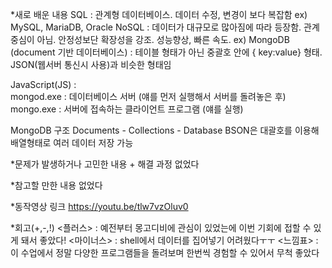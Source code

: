 *새로 배운 내용
SQL : 관계형 데이터베이스. 데이터 수정, 변경이 보다 복잡함
ex) MySQL, MariaDB, Oracle
NoSQL : 데이터가 대규모로 많아짐에 따라 등장함. 관계 중심이 아님. 안정성보단 확장성을 강조. 성능향상, 빠른 속도.
ex) MongoDB (document 기반 데이터베이스) : 테이블 형태가 아닌 중괄호 안에 { key:value} 형태. JSON(웹서버 통신시 사용)과 비슷한 형태임

JavaScript(JS) :  
mongod.exe : 데이터베이스 서버 (얘를 먼저 실행해서 서버를 돌려놓은 후)
mongo.exe : 서버에 접속하는 클라이언트 프로그램 (얘를 실행)

MongoDB 구조 
Documents - Collections - Database
BSON은 대괄호를 이용해 배열형태로 여러 데이터 저장 가능

*문제가 발생하거나 고민한 내용 + 해결 과정
없었다

*참고할 만한 내용
없었다

*동작영상 링크
https://youtu.be/tlw7vzOluv0


*회고(+,-,!)
<플러스> : 예전부터 몽고디비에 관심이 있었는에 이번 기회에 접할 수 있게 돼서 좋았다!
<마이너스> : shell에서 데이터를 집어넣기 어려웠다ㅜㅜ
<느낌표> : 이 수업에서 정말 다양한 프로그램들을 돌려보며 한번씩 경험할 수 있어서 무척 좋았다
